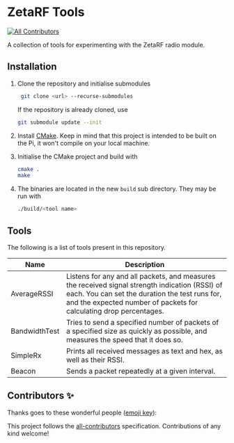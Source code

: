 # ZetaRF Tools

[![All Contributors](https://img.shields.io/badge/all_contributors-2-orange.svg?style=flat-square)](#contributors)

A collection of tools for experimenting with the ZetaRF radio module.

## Installation

1. Clone the repository and initialise submodules
   ```bash
    git clone <url> --recurse-submodules
   ```
   If the repository is already cloned, use
   ```bash
   git submodule update --init
   ```

2. Install [CMake](https://cmake.org/). Keep in mind that this project is intended to be built on the Pi, it won't compile on your local machine.

3. Initialise the CMake project and build with
    ```bash
    cmake .
    make
    ```

4. The binaries are located in the new `build` sub directory. They may be run with
    ```bash
    ./build/<tool name>
    ```

## Tools

The following is a list of tools present in this repository.

Name          | Description
--------------|-------------
AverageRSSI   | Listens for any and all packets, and measures the received signal strength indication (RSSI) of each. You can set the duration the test runs for, and the expected number of packets for calculating drop percentages.
BandwidthTest | Tries to send a specified number of packets of a specified size as quickly as possible, and measures the speed that it does so.
SimpleRx      | Prints all received messages as text and hex, as well as their RSSI.
Beacon        | Sends a packet repeatedly at a given interval.

## Contributors ✨

Thanks goes to these wonderful people ([emoji key](https://allcontributors.org/docs/en/emoji-key)):

<!-- ALL-CONTRIBUTORS-LIST:START - Do not remove or modify this section -->
<!-- ALL-CONTRIBUTORS-LIST:END -->

This project follows the [all-contributors](https://github.com/all-contributors/all-contributors) specification. Contributions of any kind welcome!
